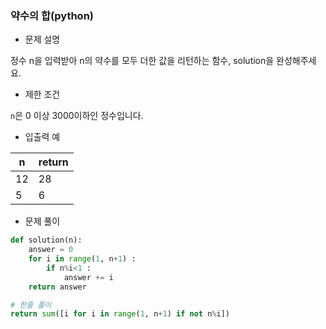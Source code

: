 ### 약수의 합(python)

- 문제 설명

정수 n을 입력받아 n의 약수를 모두 더한 값을 리턴하는 함수, solution을 완성해주세요.



- 제한 조건

`n`은 0 이상 3000이하인 정수입니다.



- 입출력 예

| n    | return |
| ---- | ------ |
| 12   | 28     |
| 5    | 6      |



- 문제 풀이

```python
def solution(n):
    answer = 0
    for i in range(1, n+1) :
        if n%i<1 :
            answer += i 
    return answer

# 한줄 풀이
return sum([i for i in range(1, n+1) if not n%i])
```

